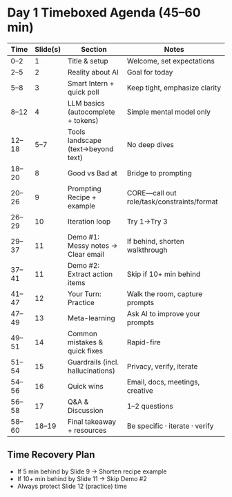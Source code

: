 # Day 1 Timeboxed Agenda (45–60 min)

| Time | Slide(s) | Section | Notes |
|------|----------|---------|-------|
| 0–2 | 1 | Title & setup | Welcome, set expectations |
| 2–5 | 2 | Reality about AI | Goal for today |
| 5–8 | 3 | Smart Intern + quick poll | Keep tight, emphasize clarity |
| 8–12 | 4 | LLM basics (autocomplete + tokens) | Simple mental model only |
| 12–18 | 5–7 | Tools landscape (text→beyond text) | No deep dives |
| 18–20 | 8 | Good vs Bad at | Bridge to prompting |
| 20–26 | 9 | Prompting Recipe + example | CORE—call out role/task/constraints/format |
| 26–29 | 10 | Iteration loop | Try 1→Try 3 |
| 29–37 | 11 | Demo #1: Messy notes → Clear email | If behind, shorten walkthrough |
| 37–41 | 11 | Demo #2: Extract action items | Skip if 10+ min behind |
| 41–47 | 12 | Your Turn: Practice | Walk the room, capture prompts |
| 47–49 | 13 | Meta-learning | Ask AI to improve your prompts |
| 49–51 | 14 | Common mistakes & quick fixes | Rapid-fire |
| 51–54 | 15 | Guardrails (incl. hallucinations) | Privacy, verify, iterate |
| 54–56 | 16 | Quick wins | Email, docs, meetings, creative |
| 56–58 | 17 | Q&A & Discussion | 1–2 questions |
| 58–60 | 18–19 | Final takeaway + resources | Be specific · iterate · verify |

## Time Recovery Plan
- If 5 min behind by Slide 9 → Shorten recipe example
- If 10+ min behind by Slide 11 → Skip Demo #2
- Always protect Slide 12 (practice) time






